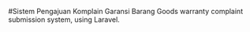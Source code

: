 #Sistem Pengajuan Komplain Garansi Barang
Goods warranty complaint submission system, using Laravel.
